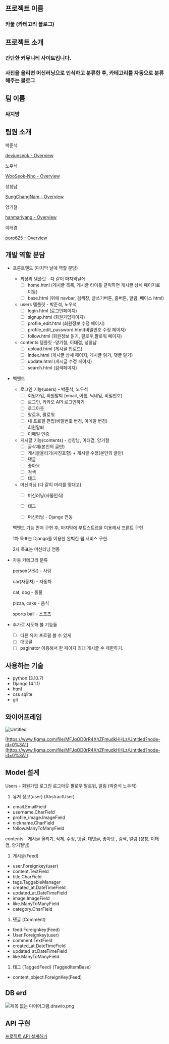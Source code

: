 ## 프로젝트 이름

### 카불 (카테고리 블로그)

## 프로젝트 소개

### 간단한 커뮤니티 사이트입니다.

### 사진을 올리면 머신러닝으로 인식하고 분류한 후, 카테고리를 자동으로 분류해주는 블로그

## 팀 이름

### 싸지방

## 팀원 소개

박준석 

[devjunseok - Overview](https://github.com/devjunseok)

노우석 

[WooSeok-Nho - Overview](https://github.com/WooSeok-Nho/)

성창남 

[SungChangNam - Overview](https://github.com/SungChangNam)

양기철 

[hanmariyang - Overview](https://github.com/hanmariyang)

이태겸 

[poro625 - Overview](https://github.com/poro625)

## 개발 역할 분담

- 프론트엔드 (마지막 날에 역할 분담)
    - 최상위 템플릿 - 다 같이 마지막날에
        - [ ]  home.html (게시글 목록, 게시글 타이틀 클릭하면 게시글 상세 페이지로 이동)
        - [ ]  base.html (위에 navbar, 검색창, 글쓰기버튼, 홈버튼, 알림, 베이스 html)
    - users 템플릿 - 박준석, 노우석
        - [ ]  login.html (로그인페이지)
        - [ ]  signup.html (회원가입페이지)
        - [ ]  profile_edit.html (회원정보 수정 페이지)
        - [ ]  profile_edit_password.html(비밀번호 수정 페이지)
        - [ ]  follow.html (회원정보 읽기, 팔로우,팔로워 페이지)
    - contents 템플릿 -양기철, 이태겸, 성창남
        - [ ]  upload.html (게시글 업로드)
        - [ ]  index.html (게시글 상세 페이지, 게시글 읽기, 댓글 달기)
        - [ ]  update.html (게시글 수정 페이지)
        - [ ]  search.html (검색페이지)
- 백엔드
    - 로그인 기능(users) - 박준석, 노우석
        - [ ]  회원가입, 회원탈퇴 (email, 이름, 닉네임, 비밀번호)
        - [ ]  로그인, 카카오 API 로그인하기
        - [ ]  로그아웃
        - [ ]  팔로우, 팔로워
        - [ ]  내 프로필 편집(비밀번호 변경, 이메일 변경)
        - [ ]  회원탈퇴
        - [ ]  이메일 인증
    - 게시글 기능(contents) - 성창남, 이태겸, 양기철
        - [ ]  글삭제(본인의 글만)
        - [ ]  게시글올리기(사진포함) + 게시글 수정(본인의 글만)
        - [ ]  댓글
        - [ ]  좋아요
        - [ ]  검색
        - [ ]  태그
    - 머신러닝 (다 같이 머리를 맞대고)
        - [ ]  머신러닝(사물인식)
        - [ ]  태그
        - [ ]  머신러닝 - Django 연동
        
    
    백엔드 기능 먼저 구현 후, 마지막에 부트스트랩을 이용해서 프론트 구현
    
    1차 목표는 Django를 이용한 완벽한 웹 서비스 구현.
    
    2차 목표는 머신러닝 연동
    
- 자동 카테고리 분류
    
    person(사람) - 사람
    
    car(자동차) - 자동차
    
    cat, dog - 동물
    
    pizza, cake - 음식
    
    sports ball - 스포츠
    
- 추가로 시도해 볼 기능들
    - [ ]  다른 유저 프로필 볼 수 있게
    - [ ]  대댓글
    - [ ]  paginator 이용해서 한 페이지 최대 게시글 수 제한하기.

## 사용하는 기술

- python (3.10.7)
- Django (4.1.1)
- html
- css
sqlite
- git

## 와이어프레임

![Untitled](https://s3-us-west-2.amazonaws.com/secure.notion-static.com/3b54f3c3-5b25-4cdb-8a06-ab595096963a/Untitled.png)

[https://www.figma.com/file/MFJqOD0rR4XhZFmudkHHLz/Untitled?node-id=0%3A1](https://www.figma.com/file/MFJqOD0rR4XhZFmudkHHLz/Untitled?node-id=0%3A1)

## Model 설계

Users - 회원가입 로그인 로그아웃 팔로우 팔로워, 알림 (박준석 노우석)

1. 유저 정보(user) (AbstractUser)
- email.EmailField
- username.CharField
- profile_image.ImageField
- nickname.CharField
- follow.ManyToManyField

contents - 게시글 올리기, 삭제, 수정, 댓글, 대댓글, 좋아요 , 검색, 알림 (성창, 이태겸, 양기철님)

1. 게시글(Feed)
- user.Foreignkey(user)
- content.TextField
- title.CharField
- tags.TaggableManager
- created_at.DateTimeField
- updated_at.DateTimeField
- image.ImageField
- like.ManyToManyField
- category.CharField
1. 댓글 (Comment)
- feed.Foreignkey(Feed)
- User.Foreignkey(user)
- comment.TextField
- created_at.DateTimeField
- updated_at.DateTimeField
- like.ManyToManyField
1. 태그 (TaggedFeed) (TaggedItemBase)
- content_object.ForeignKey(Feed)

## DB erd

![제목 없는 다이어그램.drawio.png](https://s3-us-west-2.amazonaws.com/secure.notion-static.com/ab1c96a0-7c9c-4e87-a80c-85fcdc5a909d/%EC%A0%9C%EB%AA%A9_%EC%97%86%EB%8A%94_%EB%8B%A4%EC%9D%B4%EC%96%B4%EA%B7%B8%EB%9E%A8.drawio.png)

## API 구현

[프로젝트 API 설계하기](https://www.notion.so/f9757207d1634617ab738e60bc461449)